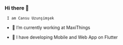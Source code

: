   ### Hi there 👋


     I am Cansu Uzunşimşek

- 🔭 I’m currently working at MaxiThings

- 👯 I have developing Mobile and Web App on Flutter



